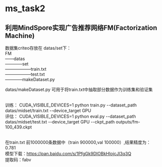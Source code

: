 # ms_task2

## 利用MindSpore实现广告推荐网络FM(Factorization Machine)

数据集criteo存放在 datas/set下：<br />
FM <br />
——datas <br />
————set <br />
——————train.txt <br />
——————test.txt <br />
————makeDataset.py
      
datas/makeDataset.py 可用于将train.txt中抽取部分数据作为训练集和验证集<br /><br />


训练：
CUDA_VISIBLE_DEVICES=1 python train.py --dataset_path datas/midset/train.txt --device_target GPU <br />
评估：
CUDA_VISIBLE_DEVICES=1 python eval.py --dataset_path datas/midset/test.txt --device_target GPU --ckpt_path outputs/fm-100_439.ckpt<br /><br />

在train.txt 前1000000条数据中（train 900000,val 100000）,结果精度为：0.781 <br />
模型下载：https://pan.baidu.com/s/1PfgGk9DIOBkHIojcJI3q3Q <br />
提取码：fabv <br />
